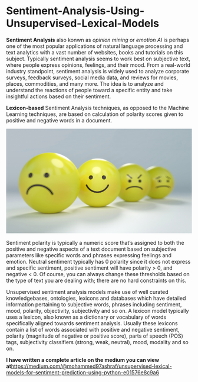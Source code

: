 # Sentiment-Analysis-Using-Unsupervised-Lexical-Models

**Sentiment Analysis** also konwn as *opinion mining* or *emotion AI* is perhaps one of the most popular applications of natural language processing and text analytics with a vast number of websites, books and tutorials on this subject. Typically sentiment analysis seems to work best on subjective text, where people express opinions, feelings, and their mood. From a real-world industry standpoint, sentiment analysis is widely used to analyze corporate surveys, feedback surveys, social media data, and reviews for movies, places, commodities, and many more. The idea is to analyze and understand the reactions of people toward a specific entity and take insightful actions based on their sentiment.

**Lexicon-based** Sentiment Analysis techniques, as opposed to the Machine Learning techniques, are based on calculation of polarity scores given to positive and negative words in a document.

![Sentiment Analysis](/Image/smiley.jpg)

Sentiment polarity is typically a numeric score that’s assigned to both the positive and negative aspects of a text document based on subjective parameters like specific words and phrases expressing feelings and emotion. Neutral sentiment typically has 0 polarity since it does not express and specific sentiment, positive sentiment will have polarity > 0, and negative < 0. Of course, you can always change these thresholds based on the type of text you are dealing with; there are no hard constraints on this.

Unsupervised sentiment analysis models make use of well curated knowledgebases, ontologies, lexicons and databases which have detailed information pertaining to subjective words, phrases including sentiment, mood, polarity, objectivity, subjectivity and so on. A lexicon model typically uses a lexicon, also known as a dictionary or vocabulary of words specifically aligned towards sentiment analysis. Usually these lexicons contain a list of words associated with positive and negative sentiment, polarity (magnitude of negative or positive score), parts of speech (POS) tags, subjectivity classifiers (strong, weak, neutral), mood, modality and so on.

**I have written a complete article on the medium you can view at**https://medium.com/@mohammed97ashraf/unsupervised-lexical-models-for-sentiment-prediction-using-python-e01576e8c9a6

